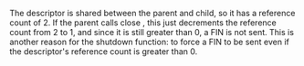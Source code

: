 The descriptor is shared between the parent and child, so it has a reference count of 2. If the parent calls close , this just decrements the reference count from 2 to 1, and since it is still greater than 0, a FIN is not sent. This is another reason for the shutdown function: to force a FIN to be sent even if the descriptor's reference count is greater than 0.
